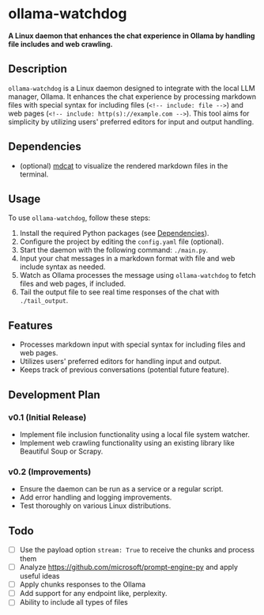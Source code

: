# ollama-watchdog

**A Linux daemon that enhances the chat experience in Ollama by handling file includes
and web crawling.**

## Description

`ollama-watchdog` is a Linux daemon designed to integrate with the local LLM manager,
Ollama. It enhances the chat experience by processing markdown files with special syntax
for including files (`<!-- include: file -->`) and web pages
(`<!-- include: http(s)://example.com -->`). This tool aims for simplicity by utilizing
users' preferred editors for input and output handling.

## Dependencies

-   (optional) [mdcat](https://github.com/swsnr/mdcat) to visualize the rendered
    markdown files in the terminal.

## Usage

To use `ollama-watchdog`, follow these steps:

1. Install the required Python packages (see [Dependencies](#dependencies)).
2. Configure the project by editing the `config.yaml` file (optional).
3. Start the daemon with the following command: `./main.py`.
4. Input your chat messages in a markdown format with file and web include syntax as
   needed.
5. Watch as Ollama processes the message using `ollama-watchdog` to fetch files and web
   pages, if included.
6. Tail the output file to see real time responses of the chat with `./tail_output`.

## Features

-   Processes markdown input with special syntax for including files and web pages.
-   Utilizes users' preferred editors for handling input and output.
-   Keeps track of previous conversations (potential future feature).

## Development Plan

### v0.1 (Initial Release)

-   Implement file inclusion functionality using a local file system watcher.
-   Implement web crawling functionality using an existing library like Beautiful Soup
    or Scrapy.

### v0.2 (Improvements)

-   Ensure the daemon can be run as a service or a regular script.
-   Add error handling and logging improvements.
-   Test thoroughly on various Linux distributions.

## Todo

-   [ ] Use the payload option `stream: True` to receive the chunks and process them
-   [ ] Analyze https://github.com/microsoft/prompt-engine-py and apply useful ideas
-   [ ] Apply chunks responses to the Ollama
-   [ ] Add support for any endpoint like, perplexity.
-   [ ] Ability to include all types of files
